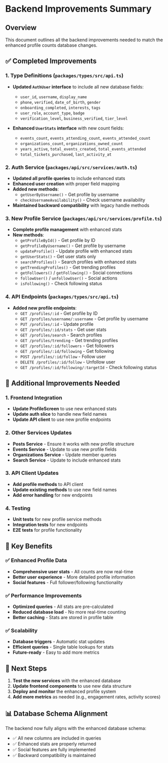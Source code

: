 # Backend Improvements Summary

## Overview
This document outlines all the backend improvements needed to match the enhanced profile counts database changes.

## ✅ Completed Improvements

### 1. Type Definitions (`packages/types/src/api.ts`)
- **Updated `AuthUser` interface** to include all new database fields:
  - `user_id`, `username`, `display_name`
  - `phone`, `verified`, `date_of_birth`, `gender`
  - `onboarding_completed`, `interests`, `tags`
  - `user_role`, `account_type`, `badge`
  - `verification_level`, `business_verified`, `tier_level`

- **Enhanced `UserStats` interface** with new count fields:
  - `events_count`, `events_attending_count`, `events_attended_count`
  - `organizations_count`, `organizations_owned_count`
  - `years_active`, `total_events_created`, `total_events_attended`
  - `total_tickets_purchased`, `last_activity_at`

### 2. Auth Service (`packages/api/src/services/auth.ts`)
- **Updated all profile queries** to include enhanced stats
- **Enhanced user creation** with proper field mapping
- **Added new methods**:
  - `getUserByUsername()` - Get profile by username
  - `checkUsernameAvailability()` - Check username availability
- **Maintained backward compatibility** with legacy handle methods

### 3. New Profile Service (`packages/api/src/services/profile.ts`)
- **Complete profile management** with enhanced stats
- **New methods**:
  - `getProfileById()` - Get profile by ID
  - `getProfileByUsername()` - Get profile by username
  - `updateProfile()` - Update profile with enhanced stats
  - `getUserStats()` - Get user stats only
  - `searchProfiles()` - Search profiles with enhanced stats
  - `getTrendingProfiles()` - Get trending profiles
  - `getFollowers()` / `getFollowing()` - Social connections
  - `followUser()` / `unfollowUser()` - Social actions
  - `isFollowing()` - Check following status

### 4. API Endpoints (`packages/types/src/api.ts`)
- **Added new profile endpoints**:
  - `GET /profiles/:id` - Get profile by ID
  - `GET /profiles/username/:username` - Get profile by username
  - `PUT /profiles/:id` - Update profile
  - `GET /profiles/:id/stats` - Get user stats
  - `GET /profiles/search` - Search profiles
  - `GET /profiles/trending` - Get trending profiles
  - `GET /profiles/:id/followers` - Get followers
  - `GET /profiles/:id/following` - Get following
  - `POST /profiles/:id/follow` - Follow user
  - `DELETE /profiles/:id/follow` - Unfollow user
  - `GET /profiles/:id/following/:targetId` - Check following status

## 🔄 Additional Improvements Needed

### 1. Frontend Integration
- **Update ProfileScreen** to use new enhanced stats
- **Update auth slice** to handle new field names
- **Update API client** to use new profile endpoints

### 2. Other Services Updates
- **Posts Service** - Ensure it works with new profile structure
- **Events Service** - Update to use new profile fields
- **Organizations Service** - Update member queries
- **Search Service** - Update to include enhanced stats

### 3. API Client Updates
- **Add profile methods** to API client
- **Update existing methods** to use new field names
- **Add error handling** for new endpoints

### 4. Testing
- **Unit tests** for new profile service methods
- **Integration tests** for new endpoints
- **E2E tests** for profile functionality

## 🎯 Key Benefits

### ✅ Enhanced Profile Data
- **Comprehensive user stats** - All counts are now real-time
- **Better user experience** - More detailed profile information
- **Social features** - Full follower/following functionality

### ✅ Performance Improvements
- **Optimized queries** - All stats are pre-calculated
- **Reduced database load** - No more real-time counting
- **Better caching** - Stats are stored in profile table

### ✅ Scalability
- **Database triggers** - Automatic stat updates
- **Efficient queries** - Single table lookups for stats
- **Future-ready** - Easy to add more metrics

## 🚀 Next Steps

1. **Test the new services** with the enhanced database
2. **Update frontend components** to use new data structure
3. **Deploy and monitor** the enhanced profile system
4. **Add more metrics** as needed (e.g., engagement rates, activity scores)

## 📊 Database Schema Alignment

The backend now fully aligns with the enhanced database schema:
- ✅ All new columns are included in queries
- ✅ Enhanced stats are properly returned
- ✅ Social features are fully implemented
- ✅ Backward compatibility is maintained
